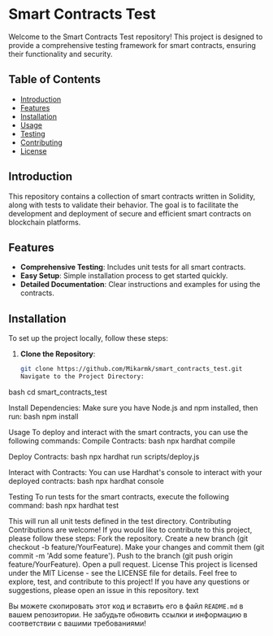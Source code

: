 # Smart Contracts Test

Welcome to the Smart Contracts Test repository! This project is designed to provide a comprehensive testing framework for smart contracts, ensuring their functionality and security.

## Table of Contents

- [Introduction](#introduction)
- [Features](#features)
- [Installation](#installation)
- [Usage](#usage)
- [Testing](#testing)
- [Contributing](#contributing)
- [License](#license)

## Introduction

This repository contains a collection of smart contracts written in Solidity, along with tests to validate their behavior. The goal is to facilitate the development and deployment of secure and efficient smart contracts on blockchain platforms.

## Features

- **Comprehensive Testing**: Includes unit tests for all smart contracts.
- **Easy Setup**: Simple installation process to get started quickly.
- **Detailed Documentation**: Clear instructions and examples for using the contracts.

## Installation

To set up the project locally, follow these steps:

1. **Clone the Repository**:
   ```bash
   git clone https://github.com/Mikarmk/smart_contracts_test.git
   Navigate to the Project Directory:
bash
cd smart_contracts_test

Install Dependencies:
Make sure you have Node.js and npm installed, then run:
bash
npm install

Usage
To deploy and interact with the smart contracts, you can use the following commands:
Compile Contracts:
bash
npx hardhat compile

Deploy Contracts:
bash
npx hardhat run scripts/deploy.js

Interact with Contracts:
You can use Hardhat's console to interact with your deployed contracts:
bash
npx hardhat console

Testing
To run tests for the smart contracts, execute the following command:
bash
npx hardhat test

This will run all unit tests defined in the test directory.
Contributing
Contributions are welcome! If you would like to contribute to this project, please follow these steps:
Fork the repository.
Create a new branch (git checkout -b feature/YourFeature).
Make your changes and commit them (git commit -m 'Add some feature').
Push to the branch (git push origin feature/YourFeature).
Open a pull request.
License
This project is licensed under the MIT License - see the LICENSE file for details. Feel free to explore, test, and contribute to this project! If you have any questions or suggestions, please open an issue in this repository.
text

Вы можете скопировать этот код и вставить его в файл `README.md` в вашем репозитории. Не забудьте обновить ссылки и информацию в соответствии с вашими требованиями!
